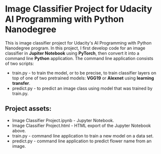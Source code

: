 # Image Classifier Project for Udacity AI Programming with Python Nanodegree

This is image classifier project for Udacity's AI Programming with Python Nanodegree program. In this project, I first develop code for an image classifier in **Jupiter Notebook** using **PyTorch**, then convert it into a command line **Python** application. The command line application consists of two scripts: 
* train.py - to train the model, or to be precise, to train classifier layers on top of one of two pretrained models: **VGG19** or **Alexnet** using **learning transfer**.
* predict.py - to predict an image class using model that was trained by train.py. 

## Project assets:

* Image Classifier Project.ipynb  - Jupyter Notebook.
* Image Classifier Project.html  - HTML export of the Jupyter Notebook above.
* train.py - command line application to train a new model on a data set.
* predict.py - command line application to predict flower name from an image.


